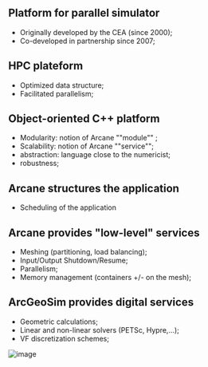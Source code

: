 ## Platform for parallel simulator
- Originally developed by the CEA (since 2000);
- Co-developed in partnership since 2007;

## HPC plateform
- Optimized data structure; 
- Facilitated parallelism;

## Object-oriented C++ platform
- Modularity: notion of Arcane ""module"" ; 
- Scalability: notion of Arcane ""service"";
- abstraction: language close to the numericist;
- robustness;

## Arcane structures the application
- Scheduling of the application

## Arcane provides "low-level" services
- Meshing (partitioning, load balancing);
- Input/Output Shutdown/Resume;
- Parallelism;
- Memory management (containers +/- on the mesh);

## ArcGeoSim provides digital services
- Geometric calculations;
- Linear and non-linear solvers (PETSc, Hypre,...);
- VF discretization schemes;


![image](https://user-images.githubusercontent.com/108274354/176191561-3e65f7a2-5a76-4a00-a47d-de3909b3d763.png)
